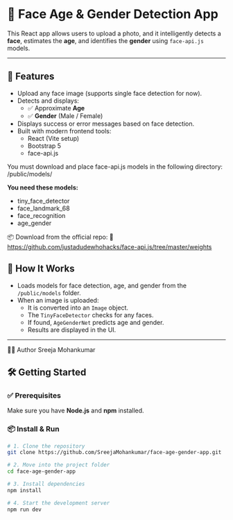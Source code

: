 # 👤 Face Age & Gender Detection App

This React app allows users to upload a photo, and it intelligently detects a **face**, estimates the **age**, and identifies the **gender** using `face-api.js` models.

---

## 🚀 Features

- Upload any face image (supports single face detection for now).
- Detects and displays:
  - ✅ Approximate **Age**
  - ✅ **Gender** (Male / Female)
- Displays success or error messages based on face detection.
- Built with modern frontend tools:
  - React (Vite setup)
  - Bootstrap 5
  - face-api.js

You must download and place face-api.js models in the following directory:
/public/models/

**You need these models:**
- tiny_face_detector
- face_landmark_68
- face_recognition
- age_gender

📦 Download from the official repo:
🔗 https://github.com/justadudewhohacks/face-api.js/tree/master/weights

## 🧠 How It Works

- Loads models for face detection, age, and gender from the `/public/models` folder.
- When an image is uploaded:
  - It is converted into an `Image` object.
  - The `TinyFaceDetector` checks for any faces.
  - If found, `AgeGenderNet` predicts age and gender.
  - Results are displayed in the UI.

---

👩‍💻 Author
Sreeja Mohankumar

## 🛠️ Getting Started

### ✅ Prerequisites
Make sure you have **Node.js** and **npm** installed.

### 📦 Install & Run

```bash
# 1. Clone the repository
git clone https://github.com/SreejaMohankumar/face-age-gender-app.git

# 2. Move into the project folder
cd face-age-gender-app

# 3. Install dependencies
npm install

# 4. Start the development server
npm run dev




